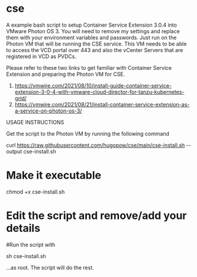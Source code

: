 # cse

A example bash script to setup Container Service Extension 3.0.4 into VMware Photon OS 3.
You will need to remove my settings and replace them with your environment variables and passwords.
Just run on the Photon VM that will be running the CSE service.
This VM needs to be able to access the VCD portal over 443 and also the vCenter Servers that are registered in VCD as PVDCs.

Please refer to these two links to get familiar with Container Service Extension and preparing the Photon VM for CSE.
1. https://vmwire.com/2021/08/10/install-guide-container-service-extension-3-0-4-with-vmware-cloud-director-for-tanzu-kubernetes-grid/
2. https://vmwire.com/2021/08/21/install-container-service-extension-as-a-service-on-photon-os-3/

USAGE INSTRUCTIONS

Get the script to the Photon VM by running the following command

curl https://raw.githubusercontent.com/hugopow/cse/main/cse-install.sh --output cse-install.sh

# Make it executable
chmod +x cse-install.sh

# Edit the script and remove/add your details
#Run the script with

sh cse-install.sh

...as root. The script will do the rest.
